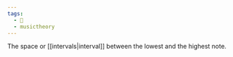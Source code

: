 ```yaml
---
tags:
  - 🌱
  - musictheory
---
```

The space or [[intervals|interval]] between the lowest and the highest note.